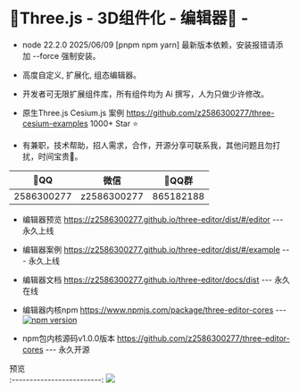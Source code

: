 # 🍃Three.js - 3D组件化 - 编辑器🍁 -

- node 22.2.0 2025/06/09 [pnpm npm yarn] 最新版本依赖，安装报错请添加 --force 强制安装。

- 高度自定义, 扩展化, 组态编辑器。

- 开发者可无限扩展组件库，所有组件均为 Ai 撰写，人为只做少许修改。

- 原生Three.js Cesium.js 案例 https://github.com/z2586300277/three-cesium-examples 1000+ Star ⭐

- 有兼职，技术帮助，招人需求，合作，开源分享可联系我，其他问题且勿打扰，时间宝贵🍉。

 🐧QQ        |  微信        |  🐧QQ群         
:------------:|:---------:|:-----------:
2586300277 | z2586300277  |  865182188  

- 编辑器预览 https://z2586300277.github.io/three-editor/dist/#/editor --- 永久上线

- 编辑器案例 https://z2586300277.github.io/three-editor/dist/#/example --- 永久上线

- 编辑器文档 https://z2586300277.github.io/three-editor/docs/dist --- 永久在线

- 编辑器内核npm https://www.npmjs.com/package/three-editor-cores --- [![npm version](https://badge.fury.io/js/three-editor-cores.svg?type=Date)](https://www.npmjs.com/package/three-editor-cores) 

- npm包内核源码v1.0.0版本 https://github.com/z2586300277/three-editor-cores --- 永久开源

预览             
:-------------------------:
[![](https://z2586300277.github.io/three-editor/dist/home.png)](https://z2586300277.github.io/three-editor/dist)